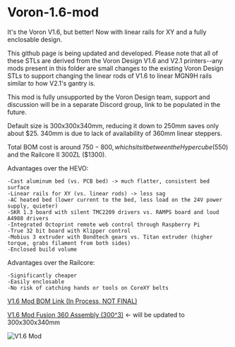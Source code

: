 # Voron-1.6-mod
It's the Voron V1.6, but better! Now with linear rails for XY and a fully enclosable design.

This github page is being updated and developed. Please note that all of these STLs are derived from the Voron Design V1.6 and V2.1 printers--any mods present in this folder are small changes to the existing Voron Design STLs to support changing the linear rods of V1.6 to linear MGN9H rails similar to how V2.1's gantry is.

This mod is fully unsupported by the Voron Design team, support and discussion will be in a separate Discord group, link to be populated in the future.

Default size is 300x300x340mm, reducing it down to 250mm saves only about $25. 340mm is due to lack of availability of 360mm linear steppers.

Total BOM cost is around $750-800, which sits it between the Hypercube ($550) and the Railcore II 300ZL ($1300). 

Advantages over the HEVO:
    
    -Cast aluminum bed (vs. PCB bed) -> much flatter, consistent bed surface
    -Linear rails for XY (vs. linear rods) -> less sag
    -AC heated bed (lower current to the bed, less load on the 24V power supply, quieter)
    -SKR 1.3 board with silent TMC2209 drivers vs. RAMPS board and loud A4988 drivers
    -Integrated Octoprint remote web control through Raspberry Pi
    -True 32 bit board with Klipper control
    -Mobius 3 extruder with Bondtech gears vs. Titan extruder (higher torque, grabs filament from both sides)
    -Enclosed build volume

Advantages over the Railcore:
    
    -Significantly cheaper
    -Easily enclosable
    -No risk of catching hands or tools on CoreXY belts

[V1.6 Mod BOM Link (In Process, NOT FINAL)](https://docs.google.com/spreadsheets/d/1ig14b1j8-F_122QWTeGj5dSmB8Jl30DImUAANSiHRPc/edit?usp=sharing)

[V1.6 Mod Fusion 360 Assembly (300^3)](https://a360.co/2MlttV1) <- will be updated to 300x300x340mm

![V1.6 Mod](https://i.imgur.com/REc2A0J.png)
